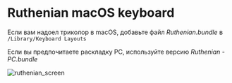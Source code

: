 # Ruthenian macOS keyboard

Если вам надоел триколор в macOS, добавьте файл *Ruthenian.bundle* в `/Library/Keyboard Layouts`

Если вы предпочитаете раскладку PC, используйте версию *Ruthenian - PC.bundle*

![ruthenian_screen](https://user-images.githubusercontent.com/100596021/160244405-7df38635-f535-486f-9875-73e26879ad5c.jpg)

